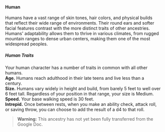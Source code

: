 #### Human

Humans have a vast range of skin tones, hair colors, and physical builds that reflect their wide range of environments.
Their round ears and softer facial features contrast with the more distinct traits of other ancestries.
Humans' adaptability allows them to thrive in various climates, from rugged mountain ranges to dense urban centers, making them one of the most widespread peoples.

##### Human Traits

Your human character has a number of traits in common with all other humans.
\
**Age.**
Humans reach adulthood in their late teens and live less than a century.
\
**Size.**
Humans vary widely in height and build, from barely 5 feet to well over 6 feet tall.
Regardless of your position in that range, your size is Medium.
\
**Speed.**
Your base walking speed is 30 feet.
\
**Intrepid.**
Once between rests, when you make an ability check, attack roll, or saving throw, you can choose to add the result of a d4 to that roll.

> **Warning:**
> This ancestry has not yet been fully transferred from the Google Doc.
